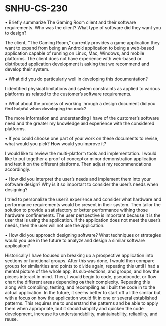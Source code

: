# SNHU-CS-230

•	Briefly summarize The Gaming Room client and their software requirements. Who was the client? What type of software did they want you to design?

The client, “The Gaming Room,” currently provides a game application they want to expand from being an Android application to being a web-based application capable of running on Linux, Mac, Windows, and mobile platforms. The client does not have experience with web-based or distributed application development is asking that we recommend and develop their system.

•	What did you do particularly well in developing this documentation?

I identified physical limitations and system constraints as applied to various platforms as related to the customer’s software requirements.

•	What about the process of working through a design document did you find helpful when developing the code?

The more information and understanding I have of the customer’s software need and the greater my knowledge and experience with the considered platforms.

•	If you could choose one part of your work on these documents to revise, what would you pick? How would you improve it?

I would like to review the multi-platform tools and implementation. I would like to put together a proof of concept or minor demonstration application and test it on the different platforms. Then adjust my recommendations accordingly.

•	How did you interpret the user’s needs and implement them into your software design? Why is it so important to consider the user’s needs when designing?

I tried to personalize the user’s experience and consider what hardware and performance requirements would be present in their system. Then tailor the solution to provide a satisfactory or better performance withing those hardware confinements. The user perspective is important because it is the user that is using the application. If the application does not meet the user’s needs, then the user will not use the application. 

•	How did you approach designing software? What techniques or strategies would you use in the future to analyze and design a similar software application?

Historically I have focused on breaking up a prospective application into sections or functional groups. After this was done, I would then compare groups for similarities and points to divide again, repeating this until I had a mental picture of the whole app, its sub-sections, and groups, and how the pieces interact in mind. Then, I would begin to code, pseudocode, or flow chart the different areas depending on their complexity. Repeating this along with compiling, testing, and recompiling as I built the code in to the actual application. In the future, it seems better to start off a little similar but with a focus on how the application would fit in one or several established patterns. This requires me to understand the patterns and be able to apply them when appropriate, but it should simplify and quicken the code development, increase its understandability, maintainability, reliability, and reuse. 
